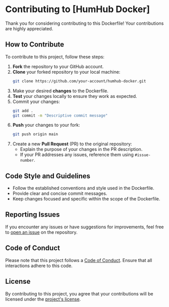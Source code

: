 # Contributing to [HumHub Docker]

Thank you for considering contributing to this Dockerfile! Your contributions are highly appreciated.

## How to Contribute

To contribute to this project, follow these steps:

1. **Fork** the repository to your GitHub account.
2. **Clone** your forked repository to your local machine:
   ```bash
   git clone https://github.com/your-account/humhub-docker.git
   ```
3. Make your desired **changes** to the Dockerfile.
4. **Test** your changes locally to ensure they work as expected.
5. Commit your changes:
   ```bash
   git add .
   git commit -m "Descriptive commit message"
   ```
6. **Push** your changes to your fork:
   ```bash
   git push origin main
   ```
7. Create a new **Pull Request** (PR) to the original repository:
   - Explain the purpose of your changes in the PR description.
   - If your PR addresses any issues, reference them using `#issue-number`.

## Code Style and Guidelines

- Follow the established conventions and style used in the Dockerfile.
- Provide clear and concise commit messages.
- Keep changes focused and specific within the scope of the Dockerfile.

## Reporting Issues

If you encounter any issues or have suggestions for improvements, feel free to [open an issue](https://github.com/GreenMeteor/humhub-docker/issues) on the repository.

## Code of Conduct

Please note that this project follows a [Code of Conduct](https://github.com/GreenMeteor/humhub-docker/blob/main/.github/CODE_OF_CONDUCT.md). Ensure that all interactions adhere to this code.

## License

By contributing to this project, you agree that your contributions will be licensed under the [project's license](https://github.com/GreenMeteor/humhub-docker/blob/main/docs/LICENSE).
